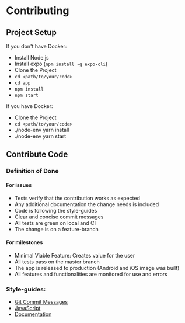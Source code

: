 # Contributing

## Project Setup

If you don't have Docker:

  - Install Node.js
  - Install expo (`npm install -g expo-cli`)
  - Clone the Project
  - `cd <path/to/your/code>`
  - `cd app`
  - `npm install`
  - `npm start`

If you have Docker:

  - Clone the Project
  - `cd <path/to/your/code>`
  - ./node-env yarn install
  - ./node-env yarn start

## Contribute Code

### Definition of Done

#### For issues

  - Tests verify that the contribution works as expected
  - Any additional documentation the change needs is included
  - Code is following the style-guides
  - Clear and concise commit messages
  - All tests are green on local and CI
  - The change is on a feature-branch

#### For milestones

  - Minimal Viable Feature: Creates value for the user
  - All tests pass on the master branch
  - The app is released to production (Android and iOS image was built)
  - All features and functionalities are monitored for use and errors


### Style-guides:

  - [Git Commit Messages](https://gist.github.com/stephenparish/9941e89d80e2bc58a153)
  - [JavaScript](https://github.com/airbnb/javascript)
  - [Documentation](https://github.com/google/styleguide/blob/gh-pages/docguide/style.md)

